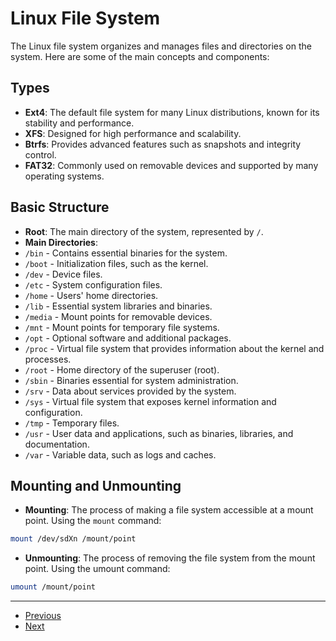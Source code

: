 # Linux File System

The Linux file system organizes and manages files and directories on the system. Here are some of the main concepts and components:

## Types

- **Ext4**: The default file system for many Linux distributions, known for its stability and performance.
- **XFS**: Designed for high performance and scalability.
- **Btrfs**: Provides advanced features such as snapshots and integrity control.
- **FAT32**: Commonly used on removable devices and supported by many operating systems.

## Basic Structure

- **Root**: The main directory of the system, represented by `/`.
- **Main Directories**:
- `/bin` - Contains essential binaries for the system.
- `/boot` - Initialization files, such as the kernel.
- `/dev` - Device files.
- `/etc` - System configuration files.
- `/home` - Users' home directories.
- `/lib` - Essential system libraries and binaries.
- `/media` - Mount points for removable devices.
- `/mnt` - Mount points for temporary file systems.
- `/opt` - Optional software and additional packages.
- `/proc` - Virtual file system that provides information about the kernel and processes.
- `/root` - Home directory of the superuser (root).
- `/sbin` - Binaries essential for system administration.
- `/srv` - Data about services provided by the system.
- `/sys` - Virtual file system that exposes kernel information and configuration.
- `/tmp` - Temporary files.
- `/usr` - User data and applications, such as binaries, libraries, and documentation.
- `/var` - Variable data, such as logs and caches.

## Mounting and Unmounting

- **Mounting**: The process of making a file system accessible at a mount point. Using the `mount` command:
```bash
mount /dev/sdXn /mount/point
```

- **Unmounting**: The process of removing the file system from the mount point. Using the umount command:
```bash
umount /mount/point
```
---

- [Previous](./2-commands.md)
- [Next](./4-permissions.md)